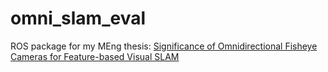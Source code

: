 # omni_slam_eval
ROS package for my MEng thesis: [Significance of Omnidirectional Fisheye Cameras for Feature-based Visual SLAM](http://raphaelchang.com/MEng_Thesis_Chang.pdf)
